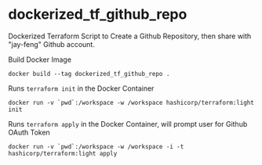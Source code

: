 # dockerized_tf_github_repo
Dockerized Terraform Script to Create a Github Repository, then share with "jay-feng" Github account.

Build Docker Image
```
docker build --tag dockerized_tf_github_repo .
```

Runs `terraform init` in the Docker Container
```
docker run -v `pwd`:/workspace -w /workspace hashicorp/terraform:light init
```

Runs `terraform apply` in the Docker Container, will prompt user for Github OAuth Token
```
docker run -v `pwd`:/workspace -w /workspace -i -t hashicorp/terraform:light apply 
```
